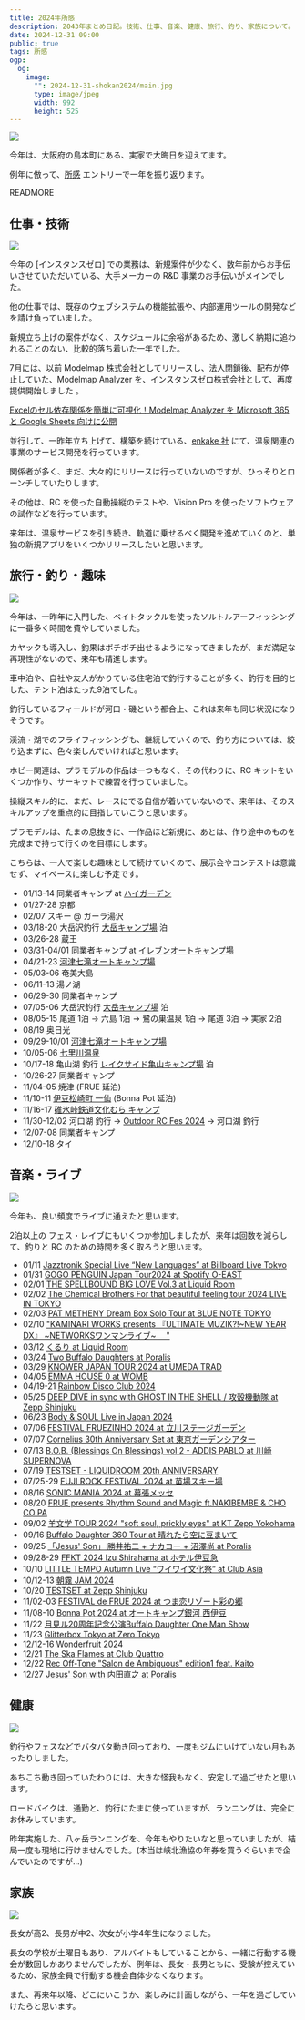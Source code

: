 ```yaml
---
title: 2024年所感
description: 2043年まとめ日記。技術、仕事、音楽、健康、旅行、釣り、家族について。
date: 2024-12-31 09:00
public: true
tags: 所感
ogp:
  og:
    image:
      "": 2024-12-31-shokan2024/main.jpg
      type: image/jpeg
      width: 992
      height: 525
---
```


![](2024-12-31-shokan2024/main.jpg)

今年は、大阪府の島本町にある、実家で大晦日を迎えてます。

例年に倣って、[所感](/t/所感/) エントリーで一年を振り返ります。

READMORE

## 仕事・技術

![](2024-12-31-shokan2024/issen.jpg)

今年の [インスタンスゼロ] での業務は、新規案件が少なく、数年前からお手伝いさせていただいている、大手メーカーの R&D 事業のお手伝いがメインでした。

他の仕事では、既存のウェブシステムの機能拡張や、内部運用ツールの開発などを請け負っていました。

新規立ち上げの案件がなく、スケジュールに余裕があるため、激しく納期に追われることのない、比較的落ち着いた一年でした。

7月には、以前 Modelmap 株式会社としてリリースし、法人閉鎖後、配布が停止していた、Modelmap Analyzer を、インスタンスゼロ株式会社として、再度提供開始しました 。

[Excelのセル依存関係を簡単に可視化！Modelmap Analyzer を Microsoft 365 と Google Sheets 向けに公開](https://ins0.jp/news/modelmap-analyzer)

並行して、一昨年立ち上げて、構築を続けている、[enkake 社] にて、温泉関連の事業のサービス開発を行っています。

関係者が多く、まだ、大々的にリリースは行っていないのですが、ひっそりとローンチしていたりします。

その他は、RC を使った自動操縦のテストや、Vision Pro を使ったソフトウェアの試作などを行っています。

来年は、温泉サービスを引き続き、軌道に乗せるべく開発を進めていくのと、単独の新規アプリをいくつかリリースしたいと思います。

## 旅行・釣り・趣味

![](2024-12-31-shokan2024/suzuki.jpg)

今年は、一昨年に入門した、ベイトタックルを使ったソルトルアーフィッシングに一番多く時間を費やしていました。

カヤックも導入し、釣果はボチボチ出せるようになってきましたが、まだ満足な再現性がないので、来年も精進します。

車中泊や、自社や友人がかりている住宅泊で釣行することが多く、釣行を目的とした、テント泊はたった9泊でした。

釣行しているフィールドが河口・磯という都合上、これは来年も同じ状況になりそうです。

渓流・湖でのフライフィッシングも、継続していくので、釣り方については、絞り込まずに、色々楽しんでいければと思います。

ホビー関連は、プラモデルの作品は一つもなく、その代わりに、RC キットをいくつか作り、サーキットで練習を行っていました。

操縦スキル的に、まだ、レースにでる自信が着いていないので、来年は、そのスキルアップを重点的に目指していこうと思います。

プラモデルは、たまの息抜きに、一作品ほど新規に、あとは、作り途中のものを完成まで持って行くのを目標にします。

こちらは、一人で楽しむ趣味として続けていくので、展示会やコンテストは意識せず、マイペースに楽しむ予定です。

- 01/13-14 同業者キャンプ at [ハイガーデン]
- 01/27-28 京都
- 02/07 スキー @ ガーラ湯沢
- 03/18-20 大岳沢釣行 [大岳キャンプ場] 泊
- 03/26-28 蔵王
- 03/31-04/01 同業者キャンプ at [イレブンオートキャンプ場]
- 04/21-23 [河津七滝オートキャンプ場]
- 05/03-06 奄美大島
- 06/11-13 湯ノ湖
- 06/29-30 同業者キャンプ
- 07/05-06 大岳沢釣行 [大岳キャンプ場] 泊
- 08/05-15 尾道 1泊 -> 六島 1泊 -> 鷺の巣温泉 1泊 -> 尾道 3泊 -> 実家 2泊
- 08/19 奥日光
- 09/29-10/01 [河津七滝オートキャンプ場]
- 10/05-06 [七里川温泉]
- 10/17-18 亀山湖 釣行 [レイクサイド亀山キャンプ場] 泊
- 10/26-27 同業者キャンプ
- 11/04-05 焼津 (FRUE 延泊)
- 11/10-11 [伊豆松崎町 一仙](https://izuseinan.com/stay/matsuzaki-cho/ryokan/issen/) (Bonna Pot 延泊)
- 11/16-17 [碓氷峠鉄道文化むら キャンプ](https://www.usuitouge.com/bunkamura/events/2137/)
- 11/30-12/02 河口湖 釣行 -> [Outdoor RC Fes 2024](https://www.tamiya.com/japan/event/tamiyaGP_20241014BLOCKHEADtpft) -> 河口湖 釣行
- 12/07-08 同業者キャンプ
- 12/10-18 タイ

## 音楽・ライブ

![](2024-12-31-shokan2024/asagirijam.jpg)

今年も、良い頻度でライブに通えたと思います。

2泊以上の フェス・レイブにもいくつか参加しましたが、来年は回数を減らして、釣りと RC のための時間を多く取ろうと思います。

- 01/11 [Jazztronik Special Live “New Languages” at Billboard Live Tokyo](https://www.billboard-live.com/tokyo/show?event_id=ev-14600)
- 01/31 [GOGO PENGUIN Japan Tour2024 at Spotify O-EAST](https://shibuya-o.com/east/schedule/gogo-penguin-japan-tour2024/)
- 02/01 [THE SPELLBOUND BIG LOVE Vol.3 at Liquid Room](https://www.liquidroom.net/schedule/biglove3_20240201)
- 02/02 [The Chemical Brothers For that beautiful feeling tour 2024 LIVE IN TOKYO](https://smash-jpn.com/chemicalbrothers2024/)
- 02/03 [PAT METHENY Dream Box Solo Tour at BLUE NOTE TOKYO](https://www.bluenote.co.jp/jp/lp/pat-metheny-2024/)
- 02/10 ["KAMINARI WORKS presents 『ULTIMATE MUZIK?!~NEW YEAR DX』 ~NETWORKSワンマンライブ~ 　"](http://7th-floor.net/event/kaminari-works-presents-%e3%80%8eultimate-muziknew-year-dx%e3%80%8f-networks%e3%83%af%e3%83%b3%e3%83%9e%e3%83%b3%e3%83%a9%e3%82%a4%e3%83%96-%e3%80%80/)
- 03/12 [くるり at Liquid Room](https://www.liquidroom.net/schedule/20240312_quruli)
- 03/24 [Two Buffalo Daughters at Poralis](https://polaris240324.peatix.com/)
- 03/29 [KNOWER JAPAN TOUR 2024 at UMEDA TRAD](https://www.beatink.com/products/detail.php?product_id=13826)
- 04/05 [EMMA HOUSE 0 at WOMB](https://www.womb.co.jp/event/2024/04/05/emma-house-0-2/)
- 04/19-21 [Rainbow Disco Club 2024](https://www.rainbowdiscoclub.com/)
- 05/25 [DEEP DIVE in sync with GHOST IN THE SHELL / 攻殻機動隊 at Zepp Shinjuku](https://theghostintheshell.jp/news/deep-dive)
- 06/23 [Body & SOUL Live in Japan 2024](http://www.bodyandsoul-japan.com/)
- 07/06 [FESTIVAL FRUEZINHO 2024 at 立川ステージガーデン](https://fruezinho.com/)
- 07/07 [Cornelius 30th Anniversary Set at 東京ガーデンシアター](https://www.cornelius-sound.com/tour_20240707.html)
- 07/13 [B.O.B. (Blessings On Blessings) vol.2 - ADDIS PABLO at 川崎 SUPERNOVA](https://runningsteady.zaiko.io/item/364375)
- 07/19 [TESTSET - LIQUIDROOM 20th ANNIVERSARY](https://www.liquidroom.net/schedule/testset_20240719)
- 07/25-29 [FUJI ROCK FESTIVAL 2024 at 苗場スキー場](https://www.fujirockfestival.com/)
- 08/16 [SONIC MANIA 2024 at 幕張メッセ](https://www.summersonic.com/2024/sonicmania/)
- 08/20 [FRUE presents Rhythm Sound and Magic ft.NAKIBEMBE & CHO CO PA](https://www.unit-tokyo.com/schedule/9983/)
- 09/02 [羊文学 TOUR 2024 "soft soul, prickly eyes" at KT Zepp Yokohama](https://www.sonymusic.co.jp/artist/hitsujibungaku/info/565073)
- 09/16 [Buffalo Daughter 360 Tour at 晴れたら空に豆まいて](http://haremame.com/schedule/77738/)
- 09/25 [「Jesus' Son」 勝井祐二 + ナカコー + 沼澤尚 at Poralis](https://polaristokyo.com/schedule/20240925)
- 09/28-29 [FFKT 2024 Izu Shirahama at ホテル伊豆急](https://ffkt.jp/2024-izushirahama/)
- 10/10 [LITTLE TEMPO Autumn Live “ワイワイ文化祭” at Club Asia](https://clubasia.jp/events/7297/)
- 10/12-13 [朝霧 JAM 2024](https://asagirijam.jp/)
- 10/20 [TESTSET at Zepp Shinjuku](https://www.red-hot.ne.jp/play/detail.php?pid=py25568)
- 11/02-03 [FESTIVAL de FRUE 2024 at つま恋リゾート彩の郷](https://festivaldefrue.com/)
- 11/08-10 [Bonna Pot 2024 at オートキャンプ銀河 西伊豆](https://www.ele-king.net/news/011535/)
- 11/22 [月見ル20周年記念公演Buffalo Daughter One Man Show](https://www.moonromantic.com/post/241122)
- 11/23 [Glitterbox Tokyo at Zero Tokyo](https://zerotokyo.jp/event/glitterbox-tokyo/)
- 12/12-16 [Wonderfruit 2024](https://wonderfruit.co/)
- 12/21 [The Ska Flames at Club Quattro](https://smash-jpn.com/live/?id=4298)
- 12/22 [Rec Off-Tone "Salon de Ambiguous" edition1 feat. Kaito](https://recofftone-kaito.peatix.com/)
- 12/27 [Jesus' Son with 内田直之 at Poralis](https://polaristokyo.com/schedule/20241228)

## 健康

![](2024-12-31-shokan2024/kawaguchiko.jpg)

釣行やフェスなどでバタバタ動き回っており、一度もジムにいけていない月もあったりしました。

あちこち動き回っていたわりには、大きな怪我もなく、安定して過ごせたと思います。

ロードバイクは、通勤と、釣行にたまに使っていますが、ランニングは、完全にお休みしています。

昨年実施した、八ヶ岳ランニングを、今年もやりたいなと思っていましたが、結局一度も現地に行けませんでした。(本当は峡北漁協の年券を買うぐらいまで企んでいたのですが...)

## 家族

![](2024-12-31-shokan2024/yutaki.jpg)

長女が高2、長男が中2、次女が小学4年生になりました。

長女の学校が土曜日もあり、アルバイトもしていることから、一緒に行動する機会が数回しかありませんでしたが、例年は、長女・長男ともに、受験が控えているため、家族全員で行動する機会自体少なくなります。

また、再来年以降、どこにいこうか、楽しみに計画しながら、一年を過ごしていけたらと思います。

[enkake 社]: https://enkake.co.jp/
[ハイガーデン]: https://high-garden.jp/
[大岳キャンプ場]: http://ootakecave.com/
[イレブンオートキャンプ場]: https://www.eleven-camp.com/
[河津七滝オートキャンプ場]: https://www.nanatakiauto.com/
[七里川温泉]: https://shichirigawa-onsen.com/
[レイクサイド亀山キャンプ場]: https://www.nap-camp.com/chiba/15852
